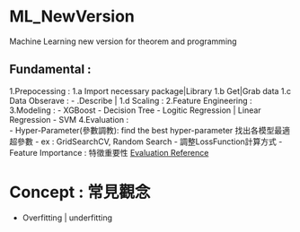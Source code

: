 # ML_NewVersion
Machine Learning new version for theorem and programming


## Fundamental : 
1.Prepocessing :
    1.a Import necessary package|Library
    1.b Get|Grab data 
    1.c Data Obserave : 
        - .Describe | 
    1.d Scaling : 
2.Feature Engineering : 
3.Modeling :
    - XGBoost
    - Decision Tree
    - Logitic Regression | Linear Regression
    - SVM
4.Evaluation :     
    - Hyper-Parameter(參數調教): find the best hyper-parameter 找出各模型最適超參數
        - ex :  GridSearchCV, Random Search
    - 調整LossFunction計算方式
    - Feature Importance : 特徵重要性
[Evaluation Reference](https://ntudac.medium.com/python-%E6%A9%9F%E5%99%A8%E5%AD%B8%E7%BF%92-%E4%BA%A4%E5%8F%89%E9%A9%97%E8%AD%89%E8%88%87%E8%B6%85%E5%8F%83%E6%95%B8%E8%AA%BF%E6%95%B4-69a752cb6f65)

# Concept : 常見觀念
- Overfitting | underfitting